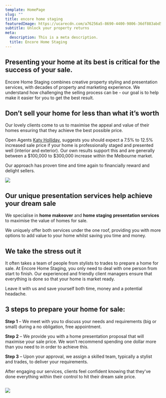 ```yaml
---
template: HomePage
slug: ""
title: encore home staging
featuredImage: https://ucarecdn.com/a76256a5-8690-4400-9806-36df883abd5b/
subtitle: Unlock your property returns
meta:
  description: This is a meta description.
  title: Encore Home Staging
---
```

## **Presenting your home at its best is critical for the success of your sale.**

Encore Home Staging combines creative property styling and presentation services, with decades of property and marketing experience. We understand how challenging the selling process can be - our goal is to help make it easier for you to get the best result.

## **Don’t sell your home for less than what it’s worth**

Our lovely clients come to us to maximise the appeal and value of their homes ensuring that they achieve the best possible price.

Open Agents [Katy Holliday](https://www.openagent.com.au/blog/expert-guide-property-styling), suggests you should expect a 7.5% to 12.5% increased sale price if your home is professionally staged and presented well (interior and exterior).  Our own results support this and are generally between a $100,000 to $300,000 increase within the Melbourne market.

Our approach has proven time and time again to financially reward and delight sellers.

![](https://ucarecdn.com/f87e2c83-51d5-4032-a4e0-aad31ec0f33c/-/preview/-/enhance/91/)

## **Our unique presentation services help achieve your dream sale** 

We specialise in **home makeover** and **home staging** **presentation services** to maximise the value of homes for sale.

We uniquely offer both services under the one roof, providing you with more options to add value to your home whilst saving you time and money.

## We take the stress out it

It often takes a team of people from stylists to trades to prepare a home for sale. At Encore Home Staging, you only need to deal with one person from start to finish.  Our experienced and friendly client managers ensure that everything is done so that your home is market ready. 

Leave it with us and save yourself both time, money and a potential headache.

## **3 steps to  prepare your home for sale:**

**Step 1** – We meet with you to discuss your needs and requirements (big or small) during a no obligation, free appointment.

**Step 2** – We provide you with a home presentation proposal that will maximise your sale price. We won’t recommend spending one dollar more than you need to in order to achieve this.

**Step 3** – Upon your approval, we assign a skilled team, typically a stylist and trades, to deliver your requirements.

After engaging our services, clients feel confident knowing that they've done everything within their control to hit their dream sale price.

![]()

![](https://ucarecdn.com/530e4c02-4e85-43de-9fcc-9062b9ec8b69/-/crop/1633x2322/0,45/-/preview/)